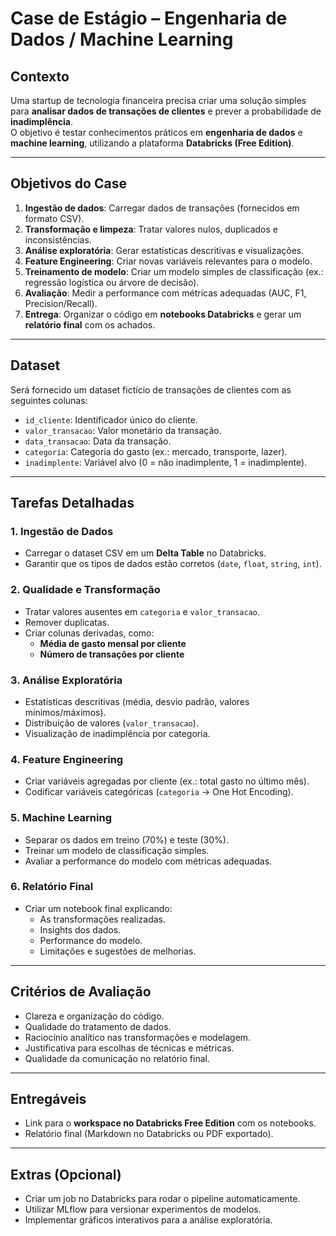 # Case de Estágio – Engenharia de Dados / Machine Learning

## Contexto
Uma startup de tecnologia financeira precisa criar uma solução simples para **analisar dados de transações de clientes** e prever a probabilidade de **inadimplência**.  
O objetivo é testar conhecimentos práticos em **engenharia de dados** e **machine learning**, utilizando a plataforma **Databricks (Free Edition)**.

---

## Objetivos do Case
1. **Ingestão de dados**: Carregar dados de transações (fornecidos em formato CSV).
2. **Transformação e limpeza**: Tratar valores nulos, duplicados e inconsistências.
3. **Análise exploratória**: Gerar estatísticas descritivas e visualizações.
4. **Feature Engineering**: Criar novas variáveis relevantes para o modelo.
5. **Treinamento de modelo**: Criar um modelo simples de classificação (ex.: regressão logística ou árvore de decisão).
6. **Avaliação**: Medir a performance com métricas adequadas (AUC, F1, Precision/Recall).
7. **Entrega**: Organizar o código em **notebooks Databricks** e gerar um **relatório final** com os achados.

---

## Dataset
Será fornecido um dataset fictício de transações de clientes com as seguintes colunas:

- `id_cliente`: Identificador único do cliente.  
- `valor_transacao`: Valor monetário da transação.  
- `data_transacao`: Data da transação.  
- `categoria`: Categoria do gasto (ex.: mercado, transporte, lazer).  
- `inadimplente`: Variável alvo (0 = não inadimplente, 1 = inadimplente).  

---

## Tarefas Detalhadas

### 1. Ingestão de Dados
- Carregar o dataset CSV em um **Delta Table** no Databricks.
- Garantir que os tipos de dados estão corretos (`date`, `float`, `string`, `int`).

### 2. Qualidade e Transformação
- Tratar valores ausentes em `categoria` e `valor_transacao`.
- Remover duplicatas.
- Criar colunas derivadas, como:
  - **Média de gasto mensal por cliente**
  - **Número de transações por cliente**

### 3. Análise Exploratória
- Estatísticas descritivas (média, desvio padrão, valores mínimos/máximos).
- Distribuição de valores (`valor_transacao`).
- Visualização de inadimplência por categoria.

### 4. Feature Engineering
- Criar variáveis agregadas por cliente (ex.: total gasto no último mês).
- Codificar variáveis categóricas (`categoria` → One Hot Encoding).

### 5. Machine Learning
- Separar os dados em treino (70%) e teste (30%).
- Treinar um modelo de classificação simples.
- Avaliar a performance do modelo com métricas adequadas.

### 6. Relatório Final
- Criar um notebook final explicando:
  - As transformações realizadas.
  - Insights dos dados.
  - Performance do modelo.
  - Limitações e sugestões de melhorias.

---

## Critérios de Avaliação
- Clareza e organização do código.
- Qualidade do tratamento de dados.
- Raciocínio analítico nas transformações e modelagem.
- Justificativa para escolhas de técnicas e métricas.
- Qualidade da comunicação no relatório final.

---

## Entregáveis
- Link para o **workspace no Databricks Free Edition** com os notebooks.
- Relatório final (Markdown no Databricks ou PDF exportado).

---

## Extras (Opcional)
- Criar um job no Databricks para rodar o pipeline automaticamente.
- Utilizar MLflow para versionar experimentos de modelos.
- Implementar gráficos interativos para a análise exploratória.
